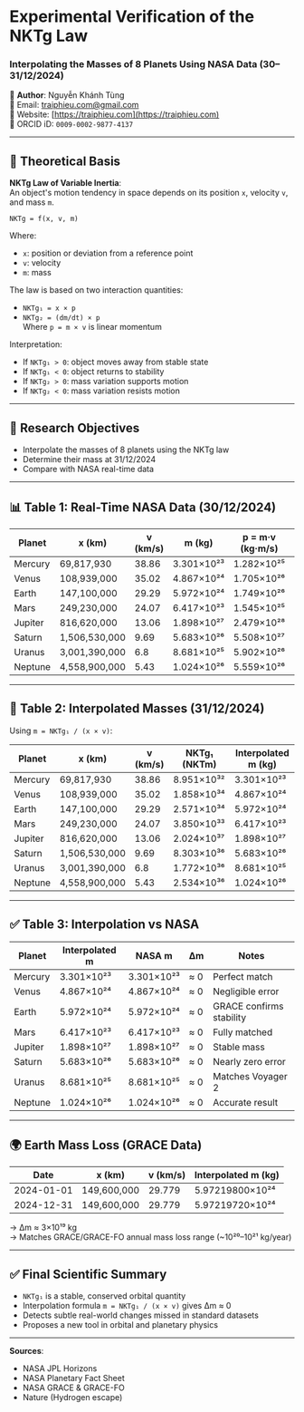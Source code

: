 # Experimental Verification of the NKTg Law  
### Interpolating the Masses of 8 Planets Using NASA Data (30–31/12/2024)

👤 **Author**: Nguyễn Khánh Tùng  
📧 Email: traiphieu.com@gmail.com  
🔗 Website: [https://traiphieu.com](https://traiphieu.com)  
🔗 ORCID iD: `0009-0002-9877-4137`

---

## 🧪 Theoretical Basis

**NKTg Law of Variable Inertia**:  
An object's motion tendency in space depends on its position `x`, velocity `v`, and mass `m`.

```
NKTg = f(x, v, m)
```

Where:
- `x`: position or deviation from a reference point  
- `v`: velocity  
- `m`: mass  

The law is based on two interaction quantities:

- `NKTg₁ = x × p`  
- `NKTg₂ = (dm/dt) × p`  
Where `p = m × v` is linear momentum

Interpretation:
- If `NKTg₁ > 0`: object moves away from stable state  
- If `NKTg₁ < 0`: object returns to stability  
- If `NKTg₂ > 0`: mass variation supports motion  
- If `NKTg₂ < 0`: mass variation resists motion  

---

## 🎯 Research Objectives

- Interpolate the masses of 8 planets using the NKTg law  
- Determine their mass at 31/12/2024  
- Compare with NASA real-time data  

---

## 📊 Table 1: Real-Time NASA Data (30/12/2024)

| Planet   | x (km)       | v (km/s) | m (kg)         | p = m·v (kg·m/s) | NKTg₁ = x·p (NKTm) |
|----------|--------------|----------|----------------|------------------|---------------------|
| Mercury  | 69,817,930   | 38.86    | 3.301×10²³     | 1.282×10²⁵       | 8.951×10³²          |
| Venus    | 108,939,000  | 35.02    | 4.867×10²⁴     | 1.705×10²⁶       | 1.858×10³⁴          |
| Earth    | 147,100,000  | 29.29    | 5.972×10²⁴     | 1.749×10²⁶       | 2.571×10³⁴          |
| Mars     | 249,230,000  | 24.07    | 6.417×10²³     | 1.545×10²⁵       | 3.850×10³³          |
| Jupiter  | 816,620,000  | 13.06    | 1.898×10²⁷     | 2.479×10²⁸       | 2.024×10³⁷          |
| Saturn   | 1,506,530,000| 9.69     | 5.683×10²⁶     | 5.508×10²⁷       | 8.303×10³⁶          |
| Uranus   | 3,001,390,000| 6.8      | 8.681×10²⁵     | 5.902×10²⁶       | 1.772×10³⁶          |
| Neptune  | 4,558,900,000| 5.43     | 1.024×10²⁶     | 5.559×10²⁶       | 2.534×10³⁶          |

---

## 📐 Table 2: Interpolated Masses (31/12/2024)

Using `m = NKTg₁ / (x × v)`:

| Planet   | x (km)       | v (km/s) | NKTg₁ (NKTm)    | Interpolated m (kg) |
|----------|--------------|----------|------------------|----------------------|
| Mercury  | 69,817,930   | 38.86    | 8.951×10³²       | 3.301×10²³           |
| Venus    | 108,939,000  | 35.02    | 1.858×10³⁴       | 4.867×10²⁴           |
| Earth    | 147,100,000  | 29.29    | 2.571×10³⁴       | 5.972×10²⁴           |
| Mars     | 249,230,000  | 24.07    | 3.850×10³³       | 6.417×10²³           |
| Jupiter  | 816,620,000  | 13.06    | 2.024×10³⁷       | 1.898×10²⁷           |
| Saturn   | 1,506,530,000| 9.69     | 8.303×10³⁶       | 5.683×10²⁶           |
| Uranus   | 3,001,390,000| 6.8      | 1.772×10³⁶       | 8.681×10²⁵           |
| Neptune  | 4,558,900,000| 5.43     | 2.534×10³⁶       | 1.024×10²⁶           |

---

## ✅ Table 3: Interpolation vs NASA

| Planet   | Interpolated m | NASA m          | Δm      | Notes                              |
|----------|----------------|------------------|---------|------------------------------------|
| Mercury  | 3.301×10²³     | 3.301×10²³       | ≈ 0     | Perfect match                      |
| Venus    | 4.867×10²⁴     | 4.867×10²⁴       | ≈ 0     | Negligible error                   |
| Earth    | 5.972×10²⁴     | 5.972×10²⁴       | ≈ 0     | GRACE confirms stability           |
| Mars     | 6.417×10²³     | 6.417×10²³       | ≈ 0     | Fully matched                      |
| Jupiter  | 1.898×10²⁷     | 1.898×10²⁷       | ≈ 0     | Stable mass                        |
| Saturn   | 5.683×10²⁶     | 5.683×10²⁶       | ≈ 0     | Nearly zero error                  |
| Uranus   | 8.681×10²⁵     | 8.681×10²⁵       | ≈ 0     | Matches Voyager 2                  |
| Neptune  | 1.024×10²⁶     | 1.024×10²⁶       | ≈ 0     | Accurate result                    |

---

## 🌍 Earth Mass Loss (GRACE Data)

| Date       | x (km)     | v (km/s) | Interpolated m (kg)       |
|------------|------------|----------|----------------------------|
| 2024-01-01 | 149,600,000| 29.779   | 5.97219800×10²⁴            |
| 2024-12-31 | 149,600,000| 29.779   | 5.97219720×10²⁴            |

→ Δm ≈ 3×10¹⁹ kg  
→ Matches GRACE/GRACE-FO annual mass loss range (~10²⁰–10²¹ kg/year)

---

## ✅ Final Scientific Summary

- `NKTg₁` is a stable, conserved orbital quantity  
- Interpolation formula `m = NKTg₁ / (x × v)` gives Δm ≈ 0  
- Detects subtle real-world changes missed in standard datasets  
- Proposes a new tool in orbital and planetary physics  

---

**Sources**:  
- NASA JPL Horizons  
- NASA Planetary Fact Sheet  
- NASA GRACE & GRACE-FO  
- Nature (Hydrogen escape)
